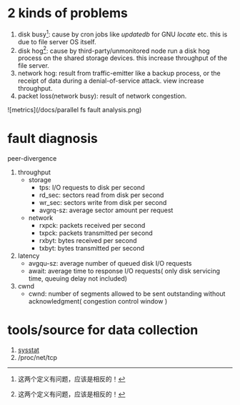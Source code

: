 # 2 kinds of problems
1. disk busy[^mistake]: cause by cron jobs like _updatedb_ for GNU _locate_ etc. this is due to file server OS itself.
2. disk hog[^mistake]: cause by third-party/unmonitored node run a disk hog process on the shared storage devices. this increase throughput of the file server.
3. network hog: result from traffic-emitter like a backup process, or the receipt of data during a denial-of-service attack. view increase throughput.
4. packet loss(network busy): result of network congestion.

![metrics](/docs/parallel fs fault analysis.png)

# fault diagnosis
peer-divergence

1. throughput
    * storage
        - tps: I/O requests to disk per second
        - rd_sec: sectors read from disk per second
        - wr_sec: sectors write from disk per second
        - avgrq-sz: average sector amount per request
    * network
        - rxpck: packets received per second
        - txpck: packets transmitted per second
        - rxbyt: bytes received per second
        - txbyt: bytes transmitted per second
2. latency
    * avgqu-sz: average number of queued disk I/O requests
    * await: average time to response I/O requests( only disk servicing time, queuing delay not included)
3. cwnd
    * cwnd: number of segments allowed to be sent outstanding without acknowledgment( congestion control window )

# tools/source for data collection
1. [sysstat](http://sebastien.godard.pagesperso-orange.fr)
2. /proc/net/tcp

[^mistake]: 这两个定义有问题，应该是相反的！
